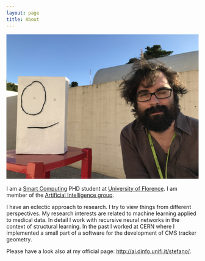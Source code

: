 ```yaml
---
layout: page
title: About
---
```


![Fancy photo](/assets/fancyPhoto.jpg)

I am a
<a href="http://smartcomputing.unifi.it" target="_blank">Smart Computing</a> PHD student at
<a href="https://www.unifi.it" target="_blank">University of Florence</a>. I am member of the
<a href="http://ai.dinfo.unifi.it" target="_blank">Artificial Intelligence group</a>.

I have an eclectic approach to research. I try to view things from different perspectives. My research interests are related to machine learning applied to medical data. In detail I work with recursive neural networks in the context of structural learning. In the past I worked at CERN where I implemented a small part of a software for the development of CMS tracker geometry.

Please have a look also at my official page: <a href="http://ai.dinfo.unifi.it/stefano/" target="_blank">http://ai.dinfo.unifi.it/stefano/</a>.